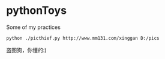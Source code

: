 pythonToys
=================
Some of my practices

`python ./picthief.py http://www.mm131.com/xinggan D:/pics`

盗图狗，你懂的:)
